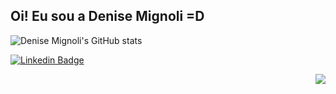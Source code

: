 ## Oi! Eu sou a Denise Mignoli =D 

![Denise Mignoli's GitHub stats](https://github-readme-stats.vercel.app/api?username=denisemignoli&show_icons=true&theme=ayu-mirage)

<!--[![Most Used Languages](https://github-readme-stats.vercel.app/api/top-langs/?username=denisemignoli&layout=compact)](https://github.com/denisemignoli/github-readme-stats)-->

[![Linkedin Badge](https://img.shields.io/badge/LinkedIn-0077B5?style=for-the-badge&logo=linkedin&logoColor=white&link=https://www.linkedin.com/in/denisemignoli/)](https://www.linkedin.com/in/denisemignoli/) 

<img align="right" src="https://tenor.com/view/cute-animals-mochi-mochi-peach-cat-goma-cat-wave-gif-17543358">


<!--![Snake animation](https://github.com/rafaballerini/denisemignoli/blob/output/github-contribution-grid-snake.svg)

<!--
**denisemignoli/denisemignoli** is a ✨ _special_ ✨ repository because its `README.md` (this file) appears on your GitHub profile.

Here are some ideas to get you started:

- 🔭 I’m currently working on ...
- 🌱 I’m currently learning ...
- 👯 I’m looking to collaborate on ...
- 🤔 I’m looking for help with ...
- 💬 Ask me about ...
- 📫 How to reach me: ...
- 😄 Pronouns: ...
- ⚡ Fun fact: ...
-->
